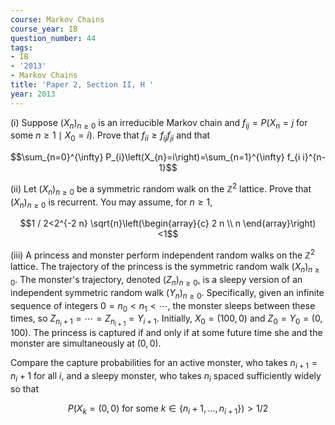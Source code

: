 ```yaml
---
course: Markov Chains
course_year: IB
question_number: 44
tags:
- IB
- '2013'
- Markov Chains
title: 'Paper 2, Section II, H '
year: 2013
---
```




(i) Suppose $\left(X_{n}\right)_{n \geqslant 0}$ is an irreducible Markov chain and $f_{i j}=P\left(X_{n}=j\right.$ for some $\left.n \geqslant 1 \mid X_{0}=i\right)$. Prove that $f_{i i} \geqslant f_{i j} f_{j i}$ and that

$$\sum_{n=0}^{\infty} P_{i}\left(X_{n}=i\right)=\sum_{n=1}^{\infty} f_{i i}^{n-1}$$

(ii) Let $\left(X_{n}\right)_{n \geqslant 0}$ be a symmetric random walk on the $\mathbb{Z}^{2}$ lattice. Prove that $\left(X_{n}\right)_{n \geqslant 0}$ is recurrent. You may assume, for $n \geqslant 1$,

$$1 / 2<2^{-2 n} \sqrt{n}\left(\begin{array}{c}
2 n \\
n
\end{array}\right)<1$$

(iii) A princess and monster perform independent random walks on the $\mathbb{Z}^{2}$ lattice. The trajectory of the princess is the symmetric random walk $\left(X_{n}\right)_{n \geqslant 0}$. The monster's trajectory, denoted $\left(Z_{n}\right)_{n \geqslant 0}$, is a sleepy version of an independent symmetric random walk $\left(Y_{n}\right)_{n \geqslant 0}$. Specifically, given an infinite sequence of integers $0=n_{0}<n_{1}<\cdots$, the monster sleeps between these times, so $Z_{n_{i}+1}=\cdots=Z_{n_{i+1}}=Y_{i+1}$. Initially, $X_{0}=(100,0)$ and $Z_{0}=Y_{0}=(0,100)$. The princess is captured if and only if at some future time she and the monster are simultaneously at $(0,0)$.

Compare the capture probabilities for an active monster, who takes $n_{i+1}=n_{i}+1$ for all $i$, and a sleepy monster, who takes $n_{i}$ spaced sufficiently widely so that

$$P\left(X_{k}=(0,0) \text { for some } k \in\left\{n_{i}+1, \ldots, n_{i+1}\right\}\right)>1 / 2$$